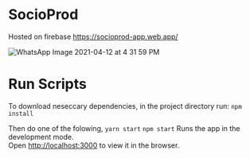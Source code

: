 # SocioProd 

Hosted on firebase https://socioprod-app.web.app/

![WhatsApp Image 2021-04-12 at 4 31 59 PM](https://user-images.githubusercontent.com/60571252/114385399-9c5e3800-9bad-11eb-98b7-77465545f0ed.jpeg)

# Run Scripts
To download neseccary dependencies, in the project directory run:
`npm install`

Then do one of the folowing, 
`yarn start`
`npm start`
Runs the app in the development mode.\
Open [http://localhost:3000](http://localhost:3000) to view it in the browser.






